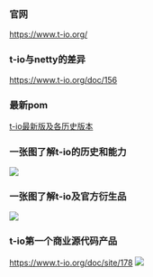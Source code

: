 ### 官网
https://www.t-io.org/

### t-io与netty的差异
https://www.t-io.org/doc/156

### 最新pom
[t-io最新版及各历史版本](https://www.t-io.org/doc/149 "t-io最新版及各历史版本")

### 一张图了解t-io的历史和能力
![](https://res.t-io.org/doc/t-io-base_01.png?xxxx)

### 一张图了解t-io及官方衍生品
![](https://res.t-io.org/doc/t-io-base_02.png?xxxx)

### t-io第一个商业源代码产品
https://www.t-io.org/doc/site/178
![](https://res.t-io.org/blog/upload/img/50/8931/1119484/88097537/74541310905/24/201644/t-io%E5%AE%98%E7%BD%91%E6%98%AF%E5%95%A5%E6%9C%89%E5%95%A5%E6%9C%89%E4%BD%95%E4%BB%B7%E5%80%BC.png)
